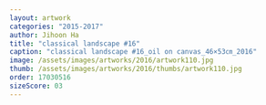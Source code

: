 ```yaml
---
layout: artwork
categories: "2015-2017"
author: Jihoon Ha
title: "classical landscape #16"
caption: "classical landscape #16_oil on canvas_46×53㎝_2016"
image: /assets/images/artworks/2016/artwork110.jpg
thumb: /assets/images/artworks/2016/thumbs/artwork110.jpg
order: 17030516
sizeScore: 03
---
```

